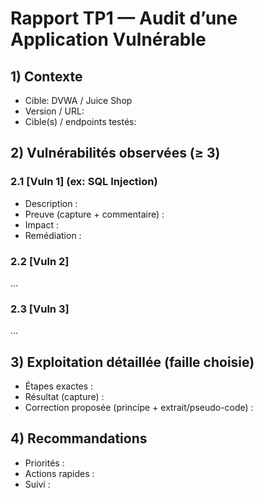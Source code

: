 # Rapport TP1 — Audit d’une Application Vulnérable

## 1) Contexte
- Cible: DVWA / Juice Shop
- Version / URL:
- Cible(s) / endpoints testés:

## 2) Vulnérabilités observées (≥ 3)
### 2.1 [Vuln 1] (ex: SQL Injection)
- Description :
- Preuve (capture + commentaire) :
- Impact :
- Remédiation :

### 2.2 [Vuln 2]
...

### 2.3 [Vuln 3]
...

## 3) Exploitation détaillée (faille choisie)
- Étapes exactes :
- Résultat (capture) :
- Correction proposée (principe + extrait/pseudo-code) :

## 4) Recommandations
- Priorités :
- Actions rapides :
- Suivi :
